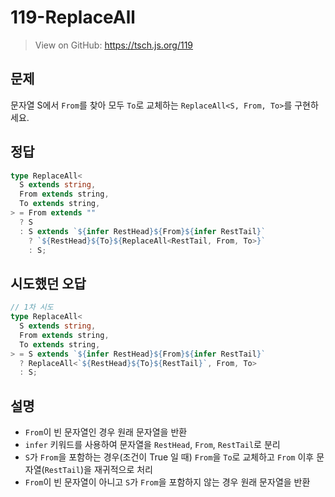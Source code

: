 # 119-ReplaceAll

> View on GitHub: https://tsch.js.org/119

## 문제

문자열 S에서 `From`를 찾아 모두 `To`로 교체하는 `ReplaceAll<S, From, To>`를 구현하세요.

## 정답

```ts
type ReplaceAll<
  S extends string,
  From extends string,
  To extends string,
> = From extends ""
  ? S
  : S extends `${infer RestHead}${From}${infer RestTail}`
    ? `${RestHead}${To}${ReplaceAll<RestTail, From, To>}`
    : S;
```

## 시도했던 오답

```ts
// 1차 시도
type ReplaceAll<
  S extends string,
  From extends string,
  To extends string,
> = S extends `${infer RestHead}${From}${infer RestTail}`
  ? ReplaceAll<`${RestHead}${To}${RestTail}`, From, To>
  : S;
```

## 설명

- `From`이 빈 문자열인 경우 원래 문자열을 반환
- `infer` 키워드를 사용하여 문자열을 `RestHead`, `From`, `RestTail`로 분리
- `S`가 `From`을 포함하는 경우(조건이 True 일 때) `From`을 `To`로 교체하고 `From` 이후 문자열(`RestTail`)을 재귀적으로 처리
- `From`이 빈 문자열이 아니고 `S`가 `From`을 포함하지 않는 경우 원래 문자열을 반환
